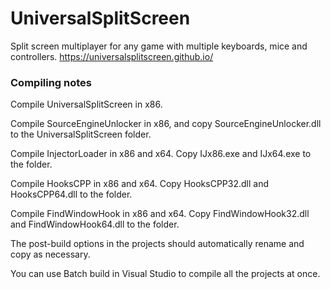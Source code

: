 # UniversalSplitScreen
Split screen multiplayer for any game with multiple keyboards, mice and controllers.
https://universalsplitscreen.github.io/

### Compiling notes
Compile UniversalSplitScreen in x86.

Compile SourceEngineUnlocker in x86, and copy SourceEngineUnlocker.dll to the UniversalSplitScreen folder.

Compile InjectorLoader in x86 and x64. Copy IJx86.exe and IJx64.exe to the folder.

Compile HooksCPP in x86 and x64. Copy HooksCPP32.dll and HooksCPP64.dll to the folder.

Compile FindWindowHook in x86 and x64. Copy FindWindowHook32.dll and FindWindowHook64.dll to the folder.

The post-build options in the projects should automatically rename and copy as necessary.

You can use Batch build in Visual Studio to compile all the projects at once.
